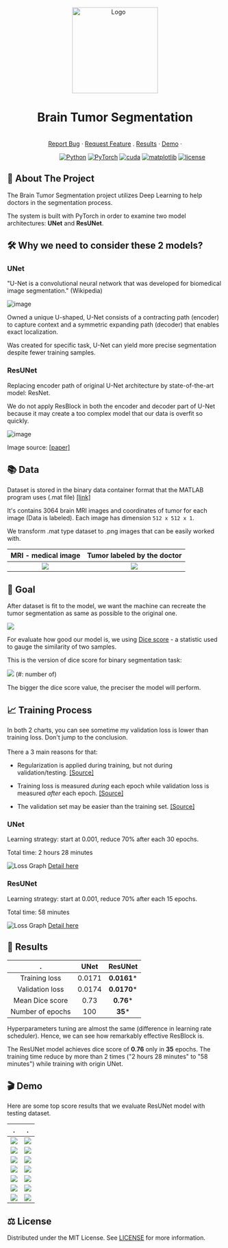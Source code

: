 <br />
<p align="center">
  <a href="https://github.com/daoducanhc/Tumor_Segmentation">
    <img src="demo/logo.jpg" alt="Logo" width="200" height="200">
  </a>

  <h1 align="center">Brain Tumor Segmentation</h1>
  
  <p align="center">
    <br />
    <a href="https://github.com/daoducanhc/Tumor_Segmentation/issues">Report Bug</a>
    ·
    <a href="https://github.com/daoducanhc/Tumor_Segmentation/issues">Request Feature</a>
    .
    <a href="https://github.com/daoducanhc/Tumor_Segmentation#key-results">Results</a>
    ·
    <a href="https://github.com/daoducanhc/Tumor_Segmentation#clapper-demo">Demo</a>
    ·
  </p>
</p>

&nbsp;&nbsp;&nbsp;&nbsp;&nbsp;&nbsp;&nbsp;&nbsp;&nbsp;&nbsp;&nbsp;&nbsp;&nbsp;&nbsp;&nbsp;&nbsp;&nbsp;&nbsp;&nbsp;&nbsp;&nbsp;&nbsp;&nbsp;&nbsp;&nbsp;&nbsp;&nbsp;&nbsp;&nbsp;&nbsp;
[![Python](https://img.shields.io/badge/Python-v3.8.3-blue.svg?logo=python)](https://www.python.org/downloads/release/python-383/)
[![PyTorch](https://img.shields.io/badge/PyTorch-v1.7.0-critical.svg?logo=pytorch)](https://pytorch.org/get-started/previous-versions/#v170)
[![cuda](https://img.shields.io/badge/CUDA-v11.0.221-success.svg?logo=nvidia)](https://developer.nvidia.com/cuda-11.0-download-archive)
[![matplotlib](https://img.shields.io/badge/Matplotlib-v3.3.3-9cf.svg?logo=matplotlib)](https://matplotlib.org/3.3.3/contents.html)
[![license](https://img.shields.io/badge/License-MIT-lightgrey.svg?logo=license)](https://github.com/daoducanhc/Tumor_Segmentation#balance_scale-license)


## :brain: About The Project
The Brain Tumor Segmentation project utilizes Deep Learning to help doctors in the segmentation process. 

The system is built with PyTorch in order to examine two model architectures: **UNet** and **ResUNet**.

## :hammer_and_wrench: Why we need to consider these 2 models?

### UNet

"U-Net is a convolutional neural network that was developed for biomedical image segmentation." (Wikipedia)

![image](https://user-images.githubusercontent.com/59494615/111856075-eb240380-895a-11eb-88e7-48cd1a2dd890.png)

Owned a unique U-shaped, U-Net consists of a contracting path (encoder) to capture context and a symmetric expanding path (decoder) that enables exact localization. 

Was created for specific task, U-Net can yield more precise segmentation despite fewer training samples.

### ResUNet

Replacing encoder path of original U-Net architecture by state-of-the-art model: ResNet. 

We do not apply ResBlock in both the encoder and decoder part of U-Net because it may create a too complex model that our data is overfit so quickly.

![image](demo/ResUNet.PNG)

Image source: [[paper]](demo/reference.pdf)

## :books: Data

Dataset is stored in the binary data container format that the MATLAB program uses (.mat file) [[link]](https://figshare.com/articles/dataset/brain_tumor_dataset/1512427)

It's contains 3064 brain MRI images and coordinates of tumor for each image (Data is labeled). Each image has dimension ```512 x 512 x 1```.

We transform .mat type dataset to .png images that can be easily worked with.

MRI - medical image         |  Tumor labeled by the doctor
:-------------------------:|:-------------------------:
![](demo/224.png)  |  ![](demo/224_mask.png)

## :dart:	Goal

After dataset is fit to the model, we want the machine can recreate the tumor segmentation as same as possible to the original one.

![](demo/224_demo.PNG)

For evaluate how good our model is, we using [Dice score](https://en.wikipedia.org/wiki/Sørensen–Dice_coefficient) - a statistic used to gauge the similarity of two samples.

This is the version of dice score for binary segmentation task:

![](demo/Dice_score.PNG)
(\#: number of)

The bigger the dice score value, the preciser the model will perform.

## :chart_with_upwards_trend: Training Process

In both 2 charts, you can see sometime my validation loss is lower than training loss. Don't jump to the conclusion.
<br />
<br />
There a 3 main reasons for that:

  - Regularization is applied during training, but not during validation/testing. [[Source]](https://twitter.com/aureliengeron/status/1110839345609465856?s=20)

  - Training loss is measured _during_ each epoch while validation loss is measured _after_ each epoch. [[Source]](https://twitter.com/aureliengeron/status/1110839480024338432?s=20)

  - The validation set may be easier than the training set. [[Source]](https://twitter.com/aureliengeron/status/1110839534013472769?s=20)

### UNet

Learning strategy: start at 0.001, reduce 70% after each 30 epochs.

Total time: 2 hours 28 minutes

![Loss Graph](demo/loss_UNet.png)
[Detail here](outputs/historyUNet)



### ResUNet

Learning strategy: start at 0.001, reduce 70% after each 15 epochs.

Total time: 58 minutes

![Loss Graph](demo/loss_ResUNet.png)
[Detail here](outputs/historyResUNet)


## :key: Results
 .                 |      UNet    |     ResUNet 
:---------------:|:------------:|:----------------:
Training loss     |   0.0171 |     **0.0161***
Validation loss   |   0.0174 |     **0.0170***
Mean Dice score  |   0.73       |       **0.76***
Number of epochs  |    100       |       **35***

Hyperparameters tuning are almost the same (difference in learning rate scheduler). Hence, we can see how remarkably effective ResBlock is.

The ResUNet model achieves dice score of **0.76** only in **35** epochs. The training time reduce by more than 2 times ("2 hours 28 minutes" to "58 minutes") while training with origin UNet.



## :clapper: Demo

Here are some top score results that we evaluate ResUNet model with testing dataset.

.             |      .
:-------------------------:|:-------------------------:
![](demo/14.jpg)  |  ![](demo/1.jpg)
![](demo/2.jpg)  |  ![](demo/3.jpg)
![](demo/4.jpg)  |  ![](demo/5.jpg)
![](demo/6.jpg)  |  ![](demo/7.jpg)
![](demo/8.jpg)  |  ![](demo/9.jpg)
![](demo/10.jpg)  |  ![](demo/11.jpg)
![](demo/12.jpg)  |  ![](demo/13.jpg)

## :balance_scale: License
Distributed under the MIT License. See [LICENSE](LICENSE) for more information.

